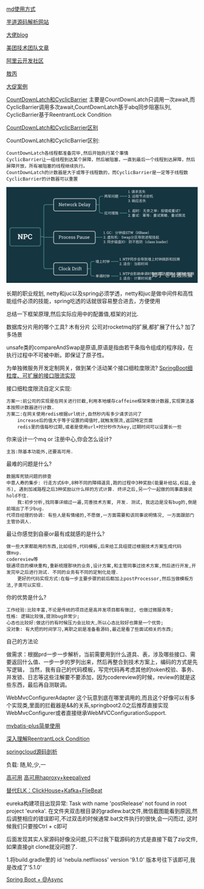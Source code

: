 [md使用方式](https://www.cnblogs.com/xihailong/p/13919914.html)

[芋道源码解析网站](https://www.iocoder.cn/)

[大佬blog](https://blog.csdn.net/qq_19414183?type=blog)

[美团技术团队文章](https://tech.meituan.com/)

[阿里云开发社区](https://developer.aliyun.com/)

[敖丙](https://github.com/AobingJava/JavaFamily)

[大促案例](https://mp.weixin.qq.com/s/TmohlJEDdi92DSzHWRazFQ)

[CountDownLatch和CyclicBarrier](https://www.jianshu.com/p/043ac5689002)
主要是CountDownLatch只调用一次await,而CyclicBarrier调用多次await,CountDownLatch基于abq同步阻塞队列, CyclicBarrier基于ReentrantLock Condition

[CountDownLatch和CyclicBarrier区别](https://blog.csdn.net/wl_ang/article/details/104922464)

CountDownLatch和CyclicBarrier区别:

    CountDownLatch各线程都准备完毕,然后开始执行某个事情
    CyclicBarrier让一组线程到达某个屏障，然后被阻塞，一直到最后一个线程到达屏障，然后屏障开放，所有被阻塞的线程继续执行。
    CountDownLatch的计数器是大于或等于线程数的，而CyclicBarrier是一定等于线程数
    CyclicBarrier的计数器可以重置

![](NPC问题.jpg)

长期的职业规划, netty和juc以及spring必须学透，netty和juc是做中间件和高性能组件必须的技能，spring吃透的话就很容易整合进去，方便使用

总结一下框架原理,然后实际应用中的配置值,框架的对比.

数据库分片用的哪个工具? 木有分片
公司对rocketmq的扩展,都扩展了什么? 加了多场景

unsafe类的compareAndSwap是原语,原语是指由若干条指令组成的程序段，在执行过程中不可被中断。即保证了原子性。


为单独微服务开发定制网关，做到某个活动某个接口细粒度限流?
[SpringBoot细粒度、可扩展的接口限流实现](https://blog.csdn.net/qq_41310634/article/details/119935776)

接口细粒度限流自定义实现:

    方案一:前公司的实现是在网关进行拦截,利用本地缓存caffeine框架来做计数器,实现算法基本按照计数器进行计数.
    方案二:在网关使用redis根据url统计,自然秒内有多少请求访问了
        increase后的值大于等于设置的阈值时,就触发限流,返回特定页面
        redis里的值每秒过期,或者是使用url+时分秒作为key,过期时间可以设置长一些

你来设计一个mq or 注册中心,你会怎么设计?

    主旨:除基本功能外,还要高可用.

最难的问题是什么?

    数据库死锁问题的排查
    中意人寿的集步: 行走方式6中,8种不同的障碍道具,跑的过程中3种奖励(能量补给站,权益,金币), 遇到加减路程之后3种奖励以什么样的方式计算. 终评之后,另一个一起做的同事直接说hold不住. 
        我:初步分析,找同事详细过一遍,完善技术方案, 开发. 测试, 我这边是没有bug的,倒是前端出了不少bug.
    代项目经理的协调: 有些人是有情绪的,不愿做,一方面需要和该同事说明情况, 一方面跟部门主管协调人.

最让你感觉到自豪or最有成就感的是什么?
    
    做一些大家都能用的东西,比如组件,代码模板,后来给工具组提过根据技术方案生成代码
    做mvp.
    codereview等
    银通项目的模块重构,重新梳理那块的业务,设计方案,和主管同事过技术方案,然后进行开发,开发完毕之后进行测试. 不同的业务有不同的定制化处理. 
        更好的代码实现方式:在每一步主要步骤的前后都加上postProcessor,然后当做模板方法,子类可以实现.
你的优势是什么?
    
    工作经验:比较丰富,不论是传统的项目还是高并发项目都有做过, 也做过微服务等;
    性格: 逻辑比较强,提测bug非常少;
    心态也比较好:做这行的有时候压力会比较大,所以心态比较好也算是一个优势;
    没对象: 有大把的时间学习,离职之前是准备看源码,最近是看了些面试相关的东西;
自己的方法论
    
做需求：根据prd一步一步解析，当前需要用到什么道具、表，涉及哪些接口、需要返回什么值、一步一步的罗列出来，然后再整合到技术方案上，编码的方式是先写逻辑，
    当然，我有自己的代码模板，写完代码再考虑其他的token校验、事务、并发锁、日志等这些注解要不要添加，因为codereview的时候，review的就是这些东西，最后再自测联调。


WebMvcConfigurerAdapter 这个玩意到底在哪里调用的,而且这个好像可以有多个实现类,里面的拦截器是&&的关系,springboot2.0之后推荐直接实现WebMvcConfigurer或者直接继承WebMVCConfigurationSupport.

[mybatis-plus简单使用](https://mp.weixin.qq.com/s/N5htFZ-pEOfAOi9ZZUebZQ)

[深入理解ReentrantLock Condition](https://www.jianshu.com/p/1014fdd375cf)

[springcloud源码剖析](https://mp.weixin.qq.com/mp/appmsgalbum?__biz=MzAwMjI0ODk0NA==&action=getalbum&album_id=2083392961806925826&scene=173&from_msgid=2451964154&from_itemidx=1&count=3&nolastread=1#wechat_redirect)

负载: 随,轮,少,一

[高可用](https://mp.weixin.qq.com/s/MQF0VtuNqWPKMeOVdpwbfA)
[高可用haproxy+keepalived](https://blog.csdn.net/m0_50019871/article/details/109751090)


[替代ELK：ClickHouse+Kafka+FlieBeat](https://mp.weixin.qq.com/s/2nMYKby1YOWilPRBHhKrDA)


eureka构建项目出现异常: Task with name 'postRelease' not found in root project 'eureka'.
在文件夹双击根目录的gradlew.bat文件,微信截图能看到原因,然后调整相应的错误即可,不过双击的时候通常.bat文件执行的很快,会一闪而过,
这时候我们只要按Ctrl + c即可

后面发现其实人家源码好像没问题,只不过我下载源码的方式是直接下载了zip文件,如果直接git clone就没问题了.

1.将build.gradle里的    id 'nebula.netflixoss' version '9.1.0' 版本号往下该即可,我是改成了'5.1.0'



[Spring Boot + @Async ](https://mp.weixin.qq.com/s/3L74TWepgzHty-s4ZAng2g)







